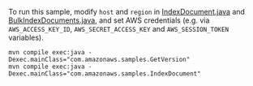 To run this sample, modify `host` and `region` in [IndexDocument.java](src/main/java/com/amazonaws/samples/IndexDocument.java) and [BulkIndexDocuments.java](src/main/java/com/amazonaws/samples/BulkIndexDocuments.java), and set AWS credentials (e.g. via `AWS_ACCESS_KEY_ID`, `AWS_SECRET_ACCESS_KEY` and `AWS_SESSION_TOKEN` variables).

```
mvn compile exec:java -Dexec.mainClass="com.amazonaws.samples.GetVersion"
mvn compile exec:java -Dexec.mainClass="com.amazonaws.samples.IndexDocument"
```
